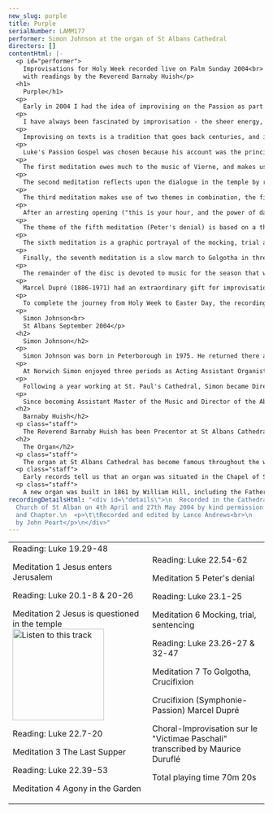 ```yaml
---
new_slug: purple
title: Purple
serialNumber: LAMM177
performer: Simon Johnson at the organ of St Albans Cathedral
directors: []
contentHtml: |-
  <p id="performer">
    Improvisations for Holy Week recorded live on Palm Sunday 2004<br>
    with readings by the Reverend Barnaby Huish</p>
  <h1>
    Purple</h1>
  <p>
    Early in 2004 I had the idea of improvising on the Passion as part of the observance of Holy Week at St Albans Cathedral; this disc consists mainly of a live recording of the resulting concert that I gave on Palm Sunday, April 4th 2004, which was itself called "Purple". This title refers not only to the predominant colour of Holy Week, but also to the notion that improvisation can be highly colourful.</p>
  <p>
    I have always been fascinated by improvisation - the sheer energy, the unpredictability, the unknown, the nervous tension that is at times unbearable. It is amongst the most exciting organ music to experience, because as a listener you are there at the moment of creation - you are contributing to the atmosphere that shapes the music. It is that energy and atmosphere which I hope is preserved in this recording and the retention of these features was the guiding principle in releasing the readings and meditations exactly as they were heard on the day, rather than attempting to recreate such a specific ambience at another time in a silent cathedral. So tracks 1-14 are all one take.</p>
  <p>
    Improvising on texts is a tradition that goes back centuries, and it is fascinating to track its path from the early alternatim versets of the 15th and 16th centuries to the present day, when Organists are increasingly expected to bring together the moods and themes of the service (readings, sermon &amp; season) whenever the opportunity to extemporise presents itself. Creating music based on texts raises interesting questions: Should one attempt to depict specifics at the risk of being 'gimmicky' or try to portray overall moods with the danger of over-generalising? Should one look back to the work of earlier composers who have 'been there before' or treat the exercise as an entirely personal experience? Aided by some wonderful hymns and an inspiring instrument, both of which lend many ideas, what has been attempted here is an answer to these questions that brings together all of their elements.</p>
  <p>
    Luke's Passion Gospel was chosen because his account was the principal one observed at the Cathedral in 2004. All of the meditations are a reflection on the preceding reading, so, in essence, this is a St Luke Passion for Organ.</p>
  <p>
    The first meditation owes much to the music of Vierne, and makes use of Teschner's chorale melody Valet will ich dir geben (c.1613) - the tune which is now most commonly associated (in this country, at least) with the Palm Sunday words "All glory, laud and honour". Essentially the piece is cast in three sections which can be loosely associated with some sections from the preceding reading: the first section represents the triumphal entry into Jerusalem ("Blessed is the king who comes in the name of the Lord"), whilst the second, minor, section concentrates on some of the darker elements ("My house shall be a house of prayer, but you have made it a den of robbers"). Finally, the grand style of the opening returns, as the last phrase of the melody is played ("All the people were spellbound by what they heard").</p>
  <p>
    The second meditation reflects upon the dialogue in the temple by recreating the imitative chorale-style of German baroque composers. The chorale melody used here is Crüger's Herzliebster Jesu - which we sing to the words "Ah, holy Jesu, how hast thou offended?" (a translation of the original German words). The absence of accompaniment during the cornet cadenza at the end of the movement is reflective of the words "being amazed by his answer, they became silent".</p>
  <p>
    The third meditation makes use of two themes in combination, the first freely devised, and the second being the plainsong hymn Pange Lingua. The overriding aim was to create music that speaks of the love between Jesus and the disciples at the last supper. The sound world is influenced by the music of Tournemire &amp; Duruflé.</p>
  <p>
    After an arresting opening ("this is your hour, and the power of darkness"), the fourth meditation is essentially about prayer, and this is implicit in the rising four-note motif that is heard. Some double pedalling in sevenths that continually fall contributes to the feeling of weight and anguish ("he prayed more earnestly, and his sweat became like great drops of blood").</p>
  <p>
    The theme of the fifth meditation (Peter's denial) is based on a thinly veiled 'cock crow' motif, and the overall effect of the movement is one of betrayal as a haunting dream. Peter's bitterness is portrayed in an oboe chord cluster at the end of the meditation; this same chord also speaks of the terror that is about to ensue.</p>
  <p>
    The sixth meditation is a graphic portrayal of the mocking, trial and sentencing of Jesus and the idea of a frenzied crowd is central to its conception ("but they kept shouting "Crucify, crucify him""). A central section makes use of the famous Tallis tune immortalised in Ralph Vaughan Williams' Fantasia on a theme by Thomas Tallis. Originally it was a passiontide hymn contributed by Tallis to Parker's The Whole Psalter of 1567. In a more modern guise, it is used to F. Pratt Green's words "To mock your reign, O dearest Lord", and this is the sentiment that prevails here.</p>
  <p>
    Finally, the seventh meditation is a slow march to Golgotha in three-time, building towards the crucifixion itself, which is presented in anguished chords and clusters. The Passion Chorale is evident throughout, and is heard most emphatically in a full statement at the end of the movement.</p>
  <p>
    The remainder of the disc is devoted to music for the season that was itself improvised, and later transcribed.</p>
  <p>
    Marcel Dupré (1886-1971) had an extraordinary gift for improvisation that saw him travel the world as one of the finest exponents of the art. The Symphonie-Passion was improvised during his first recital tour of the USA, on December 8th, 1921, at the Wanamaker Department Store in Philadelphia. Dupré later wrote about the performance: "I will never forget that evening, when, having received themes for the improvisation, I found that several of them were plainsong melodies...In a flash I had the vision of a symphony in four movements, the world awaiting for the coming of the Saviour, the Nativity, the Crucifixion, the Resurrection, all of which eventually became my Passion Symphony". Crucifixion falls into three sections: the march to Calvary, the Crucifixion itself, and lastly the vigil at the foot of the Cross. The imagery is particularly graphic.</p>
  <p>
    To complete the journey from Holy Week to Easter Day, the recording concludes with the Choral-Improvisation sur le "Victimae Paschali". Charles Tournemire (1870-1939) was a profoundly religious, mystical man who eventually came to believe that all secular music was a waste of time ("organ music without God is a body without a soul"). Despite his humility, Tournemire was, nevertheless, a massive influence on all who studied with him. Amongst the foremost, and deeply devoted, of his students was Maurice Duruflé, who, in tribute to his master, transcribed five improvisations by Tournemire from a recording made at St Clotilde. "Victimae Paschali" perfectly encapsulates the power and energy of the resurrection and is justly considered to be a cornerstone of the Easter repertoire.</p>
  <p>
    Simon Johnson<br>
    St Albans September 2004</p>
  <h2>
    Simon Johnson</h2>
  <p>
    Simon Johnson was born in Peterborough in 1975. He returned there as chorister and subsequently Head Chorister of the Cathedral from 1986-89. He was awarded a music scholarship to Bloxham School, before going on to hold organ scholarships at Rochester, Norwich, and St Paul's Cathedrals. He holds the organ diplomas of the Royal College of Organists, having won several major prizes at both.</p>
  <p>
    At Norwich Simon enjoyed three periods as Acting Assistant Organist of the Cathedral, during which time he took part in the premieres of works by John Tavener, Philip Wilby and Diana Burrell. His work accompanying both the Girls' Choir and the Cathedral Choir is reflected in two CD recordings, and he played for both choirs on BBC Radio 2, 3, and 4. In addition to his responsibilities at the Cathedral Simon also gained a first class degree from the University of East Anglia, and founded the University Chamber Choir - a twenty-strong ensemble specialising in the performance of contemporary music.</p>
  <p>
    Following a year working at St. Paul's Cathedral, Simon became Director of Music at All Saints' Northampton. His work there involved running the choir of men and boys, and also the separate girls' choir. He made two CD recordings with the choirs on the Lammas label, and undertook tours to France, Germany and Italy.</p>
  <p>
    Since becoming Assistant Master of the Music and Director of the Abbey Girls' Choir at St Albans Cathedral in September 2001, Simon has accompanied the Cathedral Choir on tours to Haarlem, Angers &amp; Rome, and accompanied them on BBC radio and television. With the Girls Choir he has toured the USA, made a highly acclaimed CD recording, sung newly commissioned works, performed to HM The Queen and HRH The Duke of Edinburgh, and undertaken numerous concerts, most recently with Emma Kirkby and London Baroque.</p>
  <h2>
    Barnaby Huish</h2>
  <p class="staff">
    The Reverend Barnaby Huish has been Precentor at St Albans Cathedral since January 2002. Previously he served as a priest in Darlington, County Durham. He is married with two young boys.</p>
  <h2>
    The Organ</h2>
  <p class="staff">
    The organ at St Albans Cathedral has become famous throughout the world due to the St Albans International Organ Festival, founded by Peter Hurford in 1963. The Cathedral organ was rebuilt by Harrison and Harrison in 1962 to a design by Ralph Downes (Organist at Brompton Oratory), working in close collaboration with Peter Hurford (Master of the Music at St Albans Cathedral from 1958 to 1978). The organ is a particularly versatile instrument, capable of reflecting all schools of organ composition, providing the daily accompaniment for the Cathedral Choirs, leading and accompanying congregational singing and being at the centre of the International Organ Festival competitions and concerts.</p>
  <p class="staff">
    Early records tell us that an organ was situated in the Chapel of St Mary in 1380, and that an Organist named Adam was in post in 1302, when John de Maryns was elected Abbot. The distinguished composer Robert Fayrfax was Organist at St Albans Abbey from c1498 to 1502, but records are sketchy until 1820, when Thomas Fowler was appointed. No mention is made of an organ in an inventory dated 1 November 1552, and there is no record of an organ until 1820, when an instrument by Father Smith and John Byfield, originally built by Father Smith for St Dunstan's in the East in 1670, was installed.</p>
  <p class="staff">
    A new organ was built in 1861 by William Hill, including the Father Smith Open Diapason from tenor C. The Abbey Church became the Cathedral of the new Diocese of St Albans in 1877, and in 1908 the organ was rebuilt with new oak cases (still in use today) by the firm of Abbott and Smith of Leeds. The organ was subsequently remodelled by Henry Willis and Son in 1929. It was decided in 1958, however, that the instrument should be completely rebuilt, this time by Harrison and Harrison of Durham. Between 1959 and 1962 services were accompanied by a two-manual organ with 13 speaking stops, placed on the centre of the nave screen. The rebuilt organ was dedicated by the Bishop of St Albans on 18 November 1962. The organ has been modified a little in recent years. In 1972 the nave of the Cathedral was reordered in response to changing liturgical needs, and at this time the manual mixtures were slightly raised in pitch and the console was moved to the centre of the organ loft with the organist facing west. In 1991 the Swell Cymbel was replaced by a three-rank Mixture designed by Mark Venning and Peter Hopps of Harrison and Harrison.</p>
recordingDetailsHtml: "<div id=\"details\">\n  Recorded in the Cathedral and Abbey
  Church of St Alban on 4th April and 27th May 2004 by kind permission of the Dean
  and Chapter.\n  <p>\t\tRecorded and edited by Lance Andrews<br>\n    Cover Photograph
  by John Peart</p>\n</div>"
---
```


<table class="tracktable">
  <tbody>
    <tr>
      <td class="column1">
        <span class="trackname">Reading: </span> <span class="composer">Luke 19.29-48</span>
        <p>
          <span class="trackname">Meditation 1 </span> <span class="composer">Jesus enters Jerusalem</span></p>
        <p>
          <span class="trackname">Reading: </span> <span class="composer">Luke 20.1-8 &amp; 20-26</span></p>
        <p>
          <span class="trackname">Meditation 2 </span> <span class="composer">Jesus is questioned in the temple</span><a href="cliplinks/purple%20.ram"><img alt="Listen to this track" src="/web/20120718184233im_/http://www.lammas.co.uk/images/listen.gif" width="180"></a></p>
        <p>
          <span class="trackname">Reading: </span> <span class="composer">Luke 22.7-20</span></p>
        <p>
          <span class="trackname">Meditation 3 </span> <span class="composer">The Last Supper</span></p>
        <p>
          <span class="trackname">Reading: </span> <span class="composer">Luke 22.39-53</span></p>
        <p>
          <span class="trackname">Meditation 4 </span> <span class="composer">Agony in the Garden</span></p>
      </td>
      <td class="column2">
        <span class="trackname">Reading: </span> <span class="composer">Luke 22.54-62</span>
        <p>
          <span class="trackname">Meditation 5 </span> <span class="composer"> Peter's denial</span></p>
        <p>
          <span class="trackname">Reading: </span> <span class="composer">Luke 23.1-25</span></p>
        <p>
          <span class="trackname">Meditation 6 </span> <span class="composer"> Mocking, trial, sentencing</span></p>
        <p>
          <span class="trackname">Reading: </span> <span class="composer">Luke 23.26-27 &amp; 32-47</span></p>
        <p>
          <span class="trackname">Meditation 7 </span> <span class="composer">To Golgotha, Crucifixion</span></p>
        <p>
          <span class="trackname">Crucifixion (Symphonie-Passion) </span> <span class="composer"> Marcel Dupré</span></p>
        <p>
          <span class="trackname">Choral-Improvisation sur le "Victimae Paschali" </span><span class="composer">transcribed by Maurice Duruflé</span></p>
        <p>					<span id="playingtime">Total playing time 70m 20s</span></p>
      </td>
    </tr>
  </tbody>
</table>
